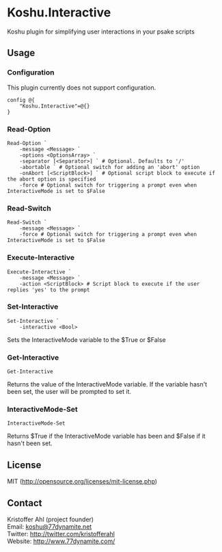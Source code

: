 # Koshu.Interactive

Koshu plugin for simplifying user interactions in your psake scripts

## Usage

### Configuration

This plugin currently does not support configuration.

	config @{
		"Koshu.Interactive"=@{}
	}

### Read-Option

	Read-Option `
		-message <Message> `
		-options <OptionsArray> `
		-separator [<Separator>] ` # Optional. Defaults to '/'
		-abortable ` # Optional switch for adding an 'abort' option
		-onAbort [<ScriptBlock>] ` # Optional script block to execute if the abort option is specified
		-force # Optional switch for triggering a prompt even when InteractiveMode is set to $False

### Read-Switch

	Read-Switch `
		-message <Message> `
		-force # Optional switch for triggering a prompt even when InteractiveMode is set to $False

### Execute-Interactive

	Execute-Interactive `
		-message <Message> `
		-action <ScriptBlock> # Script block to execute if the user replies 'yes' to the prompt

### Set-Interactive

	Set-Interactive `
		-interactive <Bool>

Sets the InteractiveMode variable to the $True or $False

### Get-Interactive

	Get-Interactive

Returns the value of the InteractiveMode variable. If the variable hasn't been set, the user will be prompted to set it.

### InteractiveMode-Set

	InteractiveMode-Set

Returns $True if the InteractiveMode variable has been and $False if it hasn't been set.

## License
MIT (http://opensource.org/licenses/mit-license.php)

## Contact
Kristoffer Ahl (project founder)  
Email: koshu@77dynamite.net  
Twitter: http://twitter.com/kristofferahl  
Website: http://www.77dynamite.com/